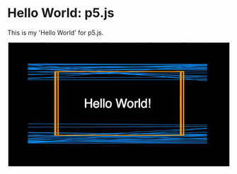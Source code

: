 # Hello World: p5.js
This is my 'Hello World' for p5.js.
<p align="center">
  <img src="/recording.gif" width="500">
</p>
